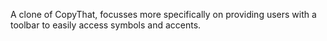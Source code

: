 A clone of CopyThat, focusses more specifically on providing users with a toolbar to easily access symbols and accents.
